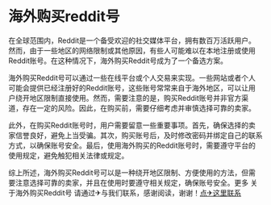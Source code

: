 # 海外购买reddit号

在全球范围内，Reddit是一个备受欢迎的社交媒体平台，拥有数百万活跃用户。然而，由于一些地区的网络限制或其他原因，有些人可能难以在本地注册或使用Reddit账号。在这种情况下，海外购买Reddit号成为了一个备选方案。

海外购买Reddit号可以通过一些在线平台或个人交易来实现。一些网站或者个人可能会提供已经注册好的Reddit账号，这些账号常常来自于海外地区，可以让用户绕开地区限制直接使用。然而，需要注意的是，购买Reddit账号并非官方渠道，存在一定的风险。因此，在购买前，需要仔细考虑并审慎选择可靠的卖家。

此外，在购买Reddit账号时，用户需要留意一些重要事项。首先，确保选择的卖家信誉良好，避免上当受骗。其次，购买账号后，及时修改密码并绑定自己的联系方式，以确保账号安全。最后，使用海外购买的Reddit账号时，需要遵守平台的使用规定，避免触犯相关法律或规定。

综上所述，海外购买Reddit号可以是一种绕开地区限制、方便使用的方法，但需要注意选择可靠的卖家，并且在使用时要遵守相关规定，确保账号安全。更多 关于海外购买Reddit号 请通过✈与我们联系，感谢阅读，谢谢！[点✈这里联系](https://b.k02.cc)